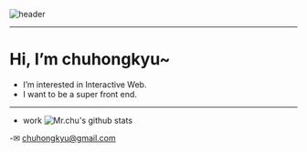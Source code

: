 ![header](https://capsule-render.vercel.app/api?type=waving&color=random&height=150&section=header&text=환영해요&fontSize=30)


--------------
# Hi, I’m chuhongkyu~
- I’m interested in Interactive Web.
- I want to be a super front end.

--------------
- work
![Mr.chu's github stats](https://github-readme-stats.vercel.app/api?username=chuhongkyu&show_icons=true&theme=maroongold)

-✉ chuhongkyu@gmail.com

